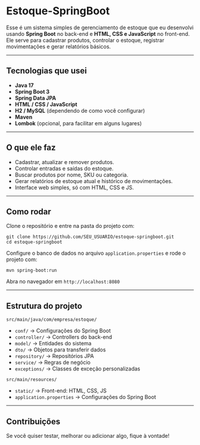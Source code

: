 # Estoque-SpringBoot

Esse é um sistema simples de gerenciamento de estoque que eu desenvolvi usando **Spring Boot** no back-end e **HTML, CSS e JavaScript** no front-end. Ele serve para cadastrar produtos, controlar o estoque, registrar movimentações e gerar relatórios básicos.

---

## Tecnologias que usei

- **Java 17**  
- **Spring Boot 3**  
- **Spring Data JPA**  
- **HTML / CSS / JavaScript**  
- **H2 / MySQL** (dependendo de como você configurar)  
- **Maven**  
- **Lombok** (opcional, para facilitar em alguns lugares)

---

## O que ele faz

- Cadastrar, atualizar e remover produtos.  
- Controlar entradas e saídas do estoque.  
- Buscar produtos por nome, SKU ou categoria.  
- Gerar relatórios de estoque atual e histórico de movimentações.  
- Interface web simples, só com HTML, CSS e JS.

---

## Como rodar

Clone o repositório e entre na pasta do projeto com:

`git clone https://github.com/SEU_USUARIO/estoque-springboot.git`  
`cd estoque-springboot`

Configure o banco de dados no arquivo `application.properties` e rode o projeto com:

`mvn spring-boot:run`

Abra no navegador em `http://localhost:8080`

---

## Estrutura do projeto

`src/main/java/com/empresa/estoque/`  
- `conf/` → Configurações do Spring Boot  
- `controller/` → Controllers do back-end  
- `model/` → Entidades do sistema  
- `dto/` → Objetos para transferir dados  
- `repository/` → Repositórios JPA  
- `service/` → Regras de negócio  
- `exceptions/` → Classes de exceção personalizadas  

`src/main/resources/`  
- `static/` → Front-end: HTML, CSS, JS  
- `application.properties` → Configurações do Spring Boot

---

## Contribuições

Se você quiser testar, melhorar ou adicionar algo, fique à vontade! 
